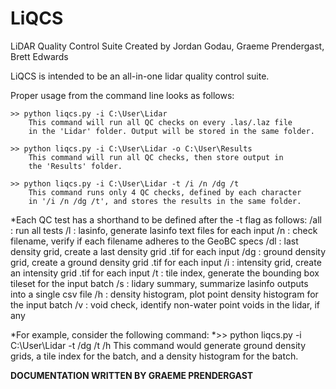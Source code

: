 # LiQCS
LiDAR Quality Control Suite
Created by Jordan Godau, Graeme Prendergast, Brett Edwards

LiQCS is intended to be an all-in-one lidar quality control suite.

Proper usage from the command line looks as follows:
    
    >> python liqcs.py -i C:\User\Lidar
        This command will run all QC checks on every .las/.laz file
        in the 'Lidar' folder. Output will be stored in the same folder.

    >> python liqcs.py -i C:\User\Lidar -o C:\User\Results
        This command will run all QC checks, then store output in
        the 'Results' folder.

    >> python liqcs.py -i C:\User\Lidar -t /i /n /dg /t
        This command runs only 4 QC checks, defined by each character
        in '/i /n /dg /t', and stores the results in the same folder.

*Each QC test has a shorthand to be defined after the -t flag as follows:
    /all    : run all tests
    /l      : lasinfo, generate lasinfo text files for each input
    /n      : check filename, verify if each filename adheres to the GeoBC specs
    /dl     : last density grid, create a last density grid .tif for each input
    /dg     : ground density grid, create a ground density grid .tif for each input
    /i      : intensity grid, create an intensity grid .tif for each input
    /t      : tile index, generate the bounding box tileset for the input batch
    /s      : lidary summary, summarize lasinfo outputs into a single csv file
    /h      : density histogram, plot point density histogram for the input batch
    /v      : void check, identify non-water point voids in the lidar, if any

*For example, consider the following command:
    *>> python liqcs.py -i C:\User\Lidar -t /dg /t /h
        This command would generate ground density grids, a tile index for the batch,
        and a density histogram for the batch.
 
 
 
 
 
 
 
 
 
 
 
 
 
 
 
 
 
 
**DOCUMENTATION WRITTEN BY GRAEME PRENDERGAST**
